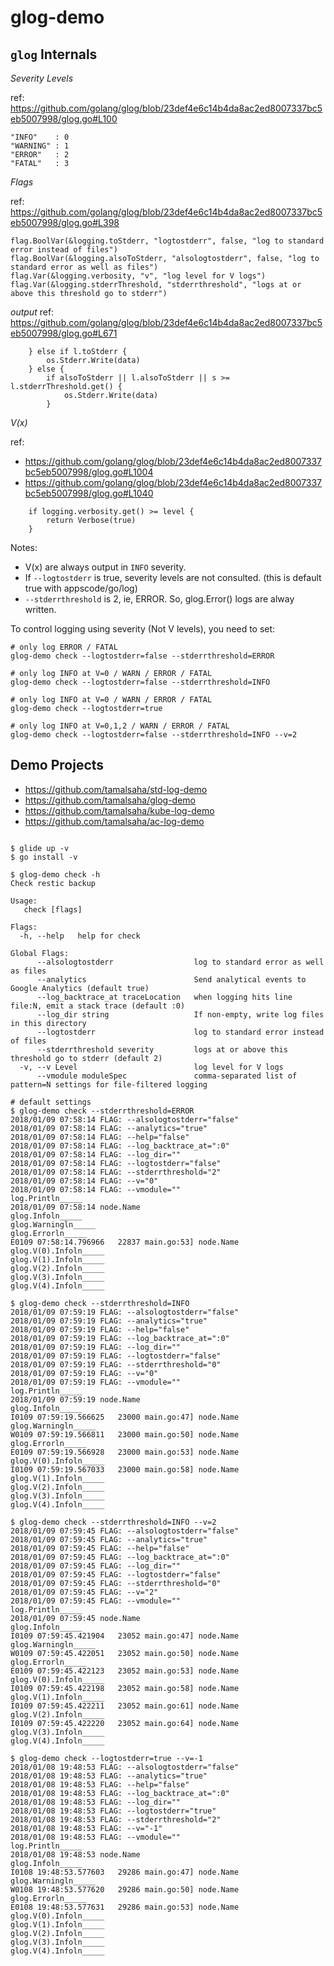 # glog-demo

## `glog` Internals

*Severity Levels*

ref: https://github.com/golang/glog/blob/23def4e6c14b4da8ac2ed8007337bc5eb5007998/glog.go#L100

```
"INFO"    : 0
"WARNING" : 1
"ERROR"   : 2
"FATAL"   : 3
```

*Flags*

ref: https://github.com/golang/glog/blob/23def4e6c14b4da8ac2ed8007337bc5eb5007998/glog.go#L398

```
flag.BoolVar(&logging.toStderr, "logtostderr", false, "log to standard error instead of files")
flag.BoolVar(&logging.alsoToStderr, "alsologtostderr", false, "log to standard error as well as files")
flag.Var(&logging.verbosity, "v", "log level for V logs")
flag.Var(&logging.stderrThreshold, "stderrthreshold", "logs at or above this threshold go to stderr")
```

*output*
ref: https://github.com/golang/glog/blob/23def4e6c14b4da8ac2ed8007337bc5eb5007998/glog.go#L671
```
	} else if l.toStderr {
		os.Stderr.Write(data)
	} else {
		if alsoToStderr || l.alsoToStderr || s >= l.stderrThreshold.get() {
			os.Stderr.Write(data)
		}
```

*V(x)*

ref:
- https://github.com/golang/glog/blob/23def4e6c14b4da8ac2ed8007337bc5eb5007998/glog.go#L1004
- https://github.com/golang/glog/blob/23def4e6c14b4da8ac2ed8007337bc5eb5007998/glog.go#L1040

```
	if logging.verbosity.get() >= level {
		return Verbose(true)
	}
```

Notes:
- V(x) are always output in `INFO` severity.
- If `--logtostderr` is true, severity levels are not consulted. (this is default true with appscode/go/log)
- `--stderrthreshold` is 2, ie, ERROR. So, glog.Error() logs are alway written.

To control logging using severity (Not V levels), you need to set:

```console
# only log ERROR / FATAL
glog-demo check --logtostderr=false --stderrthreshold=ERROR

# only log INFO at V=0 / WARN / ERROR / FATAL
glog-demo check --logtostderr=false --stderrthreshold=INFO

# only log INFO at V=0 / WARN / ERROR / FATAL
glog-demo check --logtostderr=true

# only log INFO at V=0,1,2 / WARN / ERROR / FATAL
glog-demo check --logtostderr=false --stderrthreshold=INFO --v=2

```


## Demo Projects

- https://github.com/tamalsaha/std-log-demo
- https://github.com/tamalsaha/glog-demo
- https://github.com/tamalsaha/kube-log-demo
- https://github.com/tamalsaha/ac-log-demo

```console

$ glide up -v
$ go install -v

$ glog-demo check -h
Check restic backup

Usage:
   check [flags]

Flags:
  -h, --help   help for check

Global Flags:
      --alsologtostderr                  log to standard error as well as files
      --analytics                        Send analytical events to Google Analytics (default true)
      --log_backtrace_at traceLocation   when logging hits line file:N, emit a stack trace (default :0)
      --log_dir string                   If non-empty, write log files in this directory
      --logtostderr                      log to standard error instead of files
      --stderrthreshold severity         logs at or above this threshold go to stderr (default 2)
  -v, --v Level                          log level for V logs
      --vmodule moduleSpec               comma-separated list of pattern=N settings for file-filtered logging

# default settings
$ glog-demo check --stderrthreshold=ERROR
2018/01/09 07:58:14 FLAG: --alsologtostderr="false"
2018/01/09 07:58:14 FLAG: --analytics="true"
2018/01/09 07:58:14 FLAG: --help="false"
2018/01/09 07:58:14 FLAG: --log_backtrace_at=":0"
2018/01/09 07:58:14 FLAG: --log_dir=""
2018/01/09 07:58:14 FLAG: --logtostderr="false"
2018/01/09 07:58:14 FLAG: --stderrthreshold="2"
2018/01/09 07:58:14 FLAG: --v="0"
2018/01/09 07:58:14 FLAG: --vmodule=""
log.Println_____
2018/01/09 07:58:14 node.Name
glog.Infoln_____
glog.Warningln_____
glog.Errorln_____
E0109 07:58:14.796966   22837 main.go:53] node.Name
glog.V(0).Infoln_____
glog.V(1).Infoln_____
glog.V(2).Infoln_____
glog.V(3).Infoln_____
glog.V(4).Infoln_____

$ glog-demo check --stderrthreshold=INFO
2018/01/09 07:59:19 FLAG: --alsologtostderr="false"
2018/01/09 07:59:19 FLAG: --analytics="true"
2018/01/09 07:59:19 FLAG: --help="false"
2018/01/09 07:59:19 FLAG: --log_backtrace_at=":0"
2018/01/09 07:59:19 FLAG: --log_dir=""
2018/01/09 07:59:19 FLAG: --logtostderr="false"
2018/01/09 07:59:19 FLAG: --stderrthreshold="0"
2018/01/09 07:59:19 FLAG: --v="0"
2018/01/09 07:59:19 FLAG: --vmodule=""
log.Println_____
2018/01/09 07:59:19 node.Name
glog.Infoln_____
I0109 07:59:19.566625   23000 main.go:47] node.Name
glog.Warningln_____
W0109 07:59:19.566811   23000 main.go:50] node.Name
glog.Errorln_____
E0109 07:59:19.566928   23000 main.go:53] node.Name
glog.V(0).Infoln_____
I0109 07:59:19.567033   23000 main.go:58] node.Name
glog.V(1).Infoln_____
glog.V(2).Infoln_____
glog.V(3).Infoln_____
glog.V(4).Infoln_____

$ glog-demo check --stderrthreshold=INFO --v=2
2018/01/09 07:59:45 FLAG: --alsologtostderr="false"
2018/01/09 07:59:45 FLAG: --analytics="true"
2018/01/09 07:59:45 FLAG: --help="false"
2018/01/09 07:59:45 FLAG: --log_backtrace_at=":0"
2018/01/09 07:59:45 FLAG: --log_dir=""
2018/01/09 07:59:45 FLAG: --logtostderr="false"
2018/01/09 07:59:45 FLAG: --stderrthreshold="0"
2018/01/09 07:59:45 FLAG: --v="2"
2018/01/09 07:59:45 FLAG: --vmodule=""
log.Println_____
2018/01/09 07:59:45 node.Name
glog.Infoln_____
I0109 07:59:45.421904   23052 main.go:47] node.Name
glog.Warningln_____
W0109 07:59:45.422051   23052 main.go:50] node.Name
glog.Errorln_____
E0109 07:59:45.422123   23052 main.go:53] node.Name
glog.V(0).Infoln_____
I0109 07:59:45.422198   23052 main.go:58] node.Name
glog.V(1).Infoln_____
I0109 07:59:45.422211   23052 main.go:61] node.Name
glog.V(2).Infoln_____
I0109 07:59:45.422220   23052 main.go:64] node.Name
glog.V(3).Infoln_____
glog.V(4).Infoln_____

$ glog-demo check --logtostderr=true --v=-1
2018/01/08 19:48:53 FLAG: --alsologtostderr="false"
2018/01/08 19:48:53 FLAG: --analytics="true"
2018/01/08 19:48:53 FLAG: --help="false"
2018/01/08 19:48:53 FLAG: --log_backtrace_at=":0"
2018/01/08 19:48:53 FLAG: --log_dir=""
2018/01/08 19:48:53 FLAG: --logtostderr="true"
2018/01/08 19:48:53 FLAG: --stderrthreshold="2"
2018/01/08 19:48:53 FLAG: --v="-1"
2018/01/08 19:48:53 FLAG: --vmodule=""
log.Println_____
2018/01/08 19:48:53 node.Name
glog.Infoln_____
I0108 19:48:53.577603   29286 main.go:47] node.Name
glog.Warningln_____
W0108 19:48:53.577620   29286 main.go:50] node.Name
glog.Errorln_____
E0108 19:48:53.577631   29286 main.go:53] node.Name
glog.V(0).Infoln_____
glog.V(1).Infoln_____
glog.V(2).Infoln_____
glog.V(3).Infoln_____
glog.V(4).Infoln_____
```
